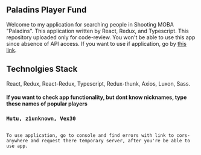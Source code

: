 ## Paladins Player Fund

Welcome to my application for searching people in Shooting MOBA "Paladins".
This application written by React, Redux, and Typescript. This repository uploaded only for code-review.
You won't be able to use this app since absence of API access. If you want to use if application, go by [this link](https://paladins-fund-heroku.herokuapp.com/).
## Technolgies Stack

React, Redux, React-Redux, Typescript, Redux-thunk, Axios, Luxon, Sass.


#### If you want to check app functionality, but dont know nicknames, type these names of popular players
### `Mutu, z1unknown, Vex30`


##
`To use application, go to console and find errors with link to cors-anywhere and request there temporary server,
after you're be able to  use app.`



